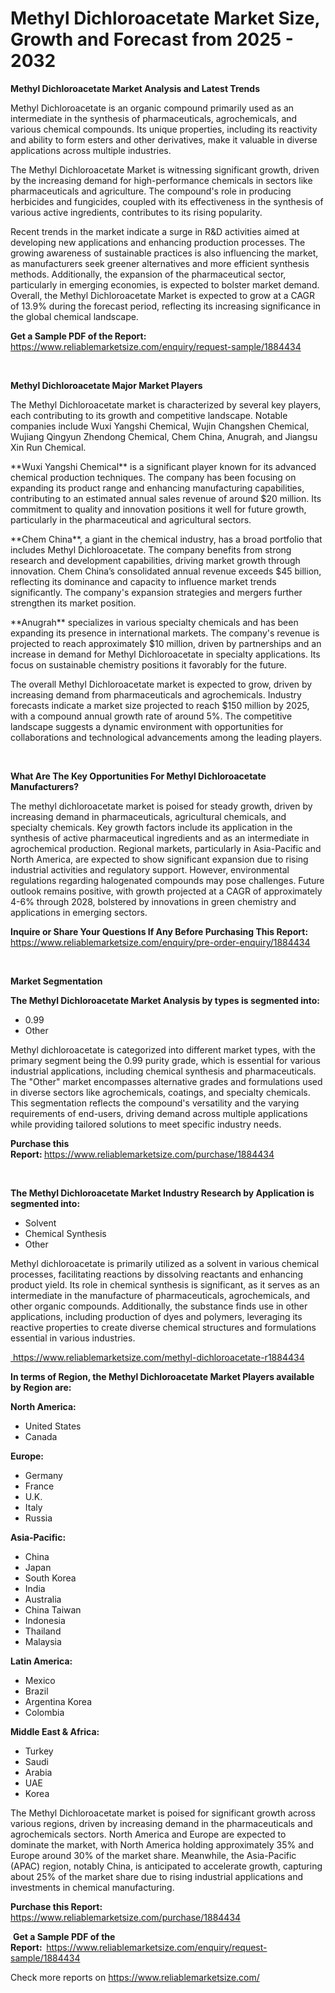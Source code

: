 <p><h1>Methyl Dichloroacetate Market Size, Growth and Forecast from 2025 - 2032</h1></p><p><strong>Methyl Dichloroacetate Market Analysis and Latest Trends</strong></p>
<p><p>Methyl Dichloroacetate is an organic compound primarily used as an intermediate in the synthesis of pharmaceuticals, agrochemicals, and various chemical compounds. Its unique properties, including its reactivity and ability to form esters and other derivatives, make it valuable in diverse applications across multiple industries. </p><p>The Methyl Dichloroacetate Market is witnessing significant growth, driven by the increasing demand for high-performance chemicals in sectors like pharmaceuticals and agriculture. The compound's role in producing herbicides and fungicides, coupled with its effectiveness in the synthesis of various active ingredients, contributes to its rising popularity. </p><p>Recent trends in the market indicate a surge in R&D activities aimed at developing new applications and enhancing production processes. The growing awareness of sustainable practices is also influencing the market, as manufacturers seek greener alternatives and more efficient synthesis methods. Additionally, the expansion of the pharmaceutical sector, particularly in emerging economies, is expected to bolster market demand. Overall, the Methyl Dichloroacetate Market is expected to grow at a CAGR of 13.9% during the forecast period, reflecting its increasing significance in the global chemical landscape.</p></p>
<p><strong>Get a Sample PDF of the Report:&nbsp;</strong> <a href="https://www.reliablemarketsize.com/enquiry/request-sample/1884434?utm_campaign=2190&utm_medium=2&utm_source=Github&utm_content=ia&utm_term=30012025&utm_id=methyl-dichloroacetate">https://www.reliablemarketsize.com/enquiry/request-sample/1884434</a></p>
<p>&nbsp;</p>
<p><strong>Methyl Dichloroacetate Major Market Players</strong></p>
<p><p>The Methyl Dichloroacetate market is characterized by several key players, each contributing to its growth and competitive landscape. Notable companies include Wuxi Yangshi Chemical, Wujin Changshen Chemical, Wujiang Qingyun Zhendong Chemical, Chem China, Anugrah, and Jiangsu Xin Run Chemical.</p><p>**Wuxi Yangshi Chemical** is a significant player known for its advanced chemical production techniques. The company has been focusing on expanding its product range and enhancing manufacturing capabilities, contributing to an estimated annual sales revenue of around $20 million. Its commitment to quality and innovation positions it well for future growth, particularly in the pharmaceutical and agricultural sectors.</p><p>**Chem China**, a giant in the chemical industry, has a broad portfolio that includes Methyl Dichloroacetate. The company benefits from strong research and development capabilities, driving market growth through innovation. Chem China’s consolidated annual revenue exceeds $45 billion, reflecting its dominance and capacity to influence market trends significantly. The company's expansion strategies and mergers further strengthen its market position.</p><p>**Anugrah** specializes in various specialty chemicals and has been expanding its presence in international markets. The company's revenue is projected to reach approximately $10 million, driven by partnerships and an increase in demand for Methyl Dichloroacetate in specialty applications. Its focus on sustainable chemistry positions it favorably for the future.</p><p>The overall Methyl Dichloroacetate market is expected to grow, driven by increasing demand from pharmaceuticals and agrochemicals. Industry forecasts indicate a market size projected to reach $150 million by 2025, with a compound annual growth rate of around 5%. The competitive landscape suggests a dynamic environment with opportunities for collaborations and technological advancements among the leading players.</p></p>
<p>&nbsp;</p>
<p><strong>What Are The Key Opportunities For Methyl Dichloroacetate Manufacturers?</strong></p>
<p><p>The methyl dichloroacetate market is poised for steady growth, driven by increasing demand in pharmaceuticals, agricultural chemicals, and specialty chemicals. Key growth factors include its application in the synthesis of active pharmaceutical ingredients and as an intermediate in agrochemical production. Regional markets, particularly in Asia-Pacific and North America, are expected to show significant expansion due to rising industrial activities and regulatory support. However, environmental regulations regarding halogenated compounds may pose challenges. Future outlook remains positive, with growth projected at a CAGR of approximately 4-6% through 2028, bolstered by innovations in green chemistry and applications in emerging sectors.</p></p>
<p><strong>Inquire or Share Your Questions If Any Before Purchasing This Report:</strong> <a href="https://www.reliablemarketsize.com/enquiry/pre-order-enquiry/1884434?utm_campaign=2190&utm_medium=2&utm_source=Github&utm_content=ia&utm_term=30012025&utm_id=methyl-dichloroacetate">https://www.reliablemarketsize.com/enquiry/pre-order-enquiry/1884434</a></p>
<p>&nbsp;</p>
<p><strong>Market Segmentation</strong></p>
<p><strong>The Methyl Dichloroacetate Market Analysis by types is segmented into:</strong></p>
<p><ul><li>0.99</li><li>Other</li></ul></p>
<p><p>Methyl dichloroacetate is categorized into different market types, with the primary segment being the 0.99 purity grade, which is essential for various industrial applications, including chemical synthesis and pharmaceuticals. The "Other" market encompasses alternative grades and formulations used in diverse sectors like agrochemicals, coatings, and specialty chemicals. This segmentation reflects the compound's versatility and the varying requirements of end-users, driving demand across multiple applications while providing tailored solutions to meet specific industry needs.</p></p>
<p><strong>Purchase this Report:&nbsp;</strong><a href="https://www.reliablemarketsize.com/purchase/1884434?utm_campaign=2190&utm_medium=2&utm_source=Github&utm_content=ia&utm_term=30012025&utm_id=methyl-dichloroacetate">https://www.reliablemarketsize.com/purchase/1884434</a></p>
<p>&nbsp;</p>
<p><strong>The Methyl Dichloroacetate Market Industry Research by Application is segmented into:</strong></p>
<p><ul><li>Solvent</li><li>Chemical Synthesis</li><li>Other</li></ul></p>
<p><p>Methyl dichloroacetate is primarily utilized as a solvent in various chemical processes, facilitating reactions by dissolving reactants and enhancing product yield. Its role in chemical synthesis is significant, as it serves as an intermediate in the manufacture of pharmaceuticals, agrochemicals, and other organic compounds. Additionally, the substance finds use in other applications, including production of dyes and polymers, leveraging its reactive properties to create diverse chemical structures and formulations essential in various industries.</p></p>
<p><a href="https://www.reliablemarketsize.com/methyl-dichloroacetate-r1884434?utm_campaign=2190&utm_medium=2&utm_source=Github&utm_content=ia&utm_term=30012025&utm_id=methyl-dichloroacetate">&nbsp;https://www.reliablemarketsize.com/methyl-dichloroacetate-r1884434</a></p>
<p><strong>In terms of Region, the Methyl Dichloroacetate Market Players available by Region are:</strong></p>
<p>
    <p> <strong> North America: </strong>
        <ul>
            <li>United States</li>
            <li>Canada</li>
        </ul>
        </p> 
    <p> <strong> Europe: </strong>
        <ul>
            <li>Germany</li>
            <li>France</li>
            <li>U.K.</li>
            <li>Italy</li>
            <li>Russia</li>
        </ul>
        </p> 
    <p> <strong> Asia-Pacific: </strong>
        <ul>
            <li>China</li>
            <li>Japan</li>
            <li>South Korea</li>
            <li>India</li>
            <li>Australia</li>
            <li>China Taiwan</li>
            <li>Indonesia</li>
            <li>Thailand</li>
            <li>Malaysia</li>
        </ul>
        </p> 
    <p> <strong> Latin America: </strong>
        <ul>
            <li>Mexico</li>
            <li>Brazil</li>
            <li>Argentina Korea</li>
            <li>Colombia</li>
        </ul>
        </p> 
    <p> <strong> Middle East & Africa: </strong>
        <ul>
            <li>Turkey</li>
            <li>Saudi</li>
            <li>Arabia</li>
            <li>UAE</li>
            <li>Korea</li>
        </ul>
    </p>
    </p>
<p><p>The Methyl Dichloroacetate market is poised for significant growth across various regions, driven by increasing demand in the pharmaceuticals and agrochemicals sectors. North America and Europe are expected to dominate the market, with North America holding approximately 35% and Europe around 30% of the market share. Meanwhile, the Asia-Pacific (APAC) region, notably China, is anticipated to accelerate growth, capturing about 25% of the market share due to rising industrial applications and investments in chemical manufacturing.</p></p>
<p><strong>Purchase this Report: </strong><a href="https://www.reliablemarketsize.com/purchase/1884434?utm_campaign=2190&utm_medium=2&utm_source=Github&utm_content=ia&utm_term=30012025&utm_id=methyl-dichloroacetate">https://www.reliablemarketsize.com/purchase/1884434</a></p>
<p>&nbsp;<strong>Get a Sample PDF of the Report:&nbsp;&nbsp;</strong><a href="https://www.reliablemarketsize.com/enquiry/request-sample/1884434?utm_campaign=2190&utm_medium=2&utm_source=Github&utm_content=ia&utm_term=30012025&utm_id=methyl-dichloroacetate">https://www.reliablemarketsize.com/enquiry/request-sample/1884434</a></p>
<p><strong></strong></p>
<p>Check more reports on <a href="https://www.reliablemarketsize.com/?utm_campaign=2190&utm_medium=2&utm_source=Github&utm_content=ia&utm_term=30012025&utm_id=methyl-dichloroacetate">https://www.reliablemarketsize.com/</a></p>